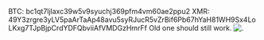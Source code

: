 BTC: bc1qt7ljlaxc39w5v9syuchj369pfm4vm60ae2ppu2
XMR: 49Y3zrgre3yLV5paArTaAp48avu5syRJucR5vZrBif6Pb67hYaH81WH9Sx4LoLKxg7TJpBjpCrdYDFQbviiAfVMDGzHmrFf
Old one should still work.
![.](https://files.catbox.moe/17qrwq.png)